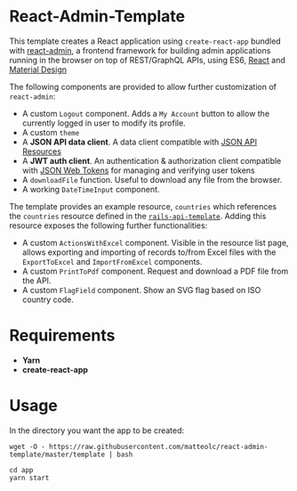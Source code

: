 # React-Admin-Template
This template creates a React application using `create-react-app` bundled with 
[react-admin](https://marmelab.com/react-admin/index.html), a frontend framework 
for building admin applications running in the browser on top of REST/GraphQL APIs, 
using ES6, [React](https://facebook.github.io/react/) and [Material Design](https://material.io/)

The following components are provided to allow further customization of `react-admin`:

+ A custom `Logout` component. Adds a `My Account` button to allow the currently logged in user to modify its profile.
+ A custom `theme`
+ A **JSON API data client**. A data client compatible with [JSON API Resources](http://jsonapi-resources.com)
+ A **JWT auth client**. An authentication & authorization client compatible with [JSON Web Tokens](https://jwt.io/) for managing and verifying user tokens
+ A `downloadFile` function. Useful to download any file from the browser.
+ A working `DateTimeInput` component.

The template provides an example resource, `countries` which references the `countries` resource defined in
the [`rails-api-template`](https://github.com/fabbricadigitale/rails-api-template). Adding this resource exposes 
the following further functionalities:

+ A custom `ActionsWithExcel` component. Visible in the resource list page, allows exporting and importing of records to/from Excel files
with the `ExportToExcel` and `ImportFromExcel` components.
+ A custom `PrintToPdf` component. Request and download a PDF file from the API.
+ A custom `FlagField` component. Show an SVG flag based on ISO country code.

# Requirements

+ **Yarn**
+ **create-react-app**

# Usage

In the directory you want the app to be created:

```
wget -O - https://raw.githubusercontent.com/matteolc/react-admin-template/master/template | bash
```

```
cd app
yarn start
```
